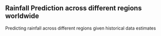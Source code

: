 ## Rainfall Prediction across different regions worldwide

Predicting rainfall across different regions given historical data estimates
